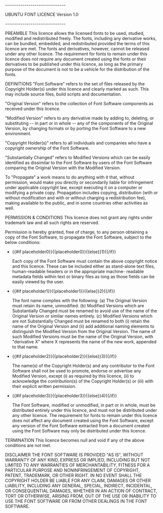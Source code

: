  \-------------------------------

 UBUNTU FONT LICENCE Version 1.0

 \-------------------------------

 PREAMBLE This licence allows the licensed fonts to be used, studied, modified and redistributed freely. The fonts, including any derivative works, can be bundled, embedded, and redistributed provided the terms of this licence are met. The fonts and derivatives, however, cannot be released under any other licence. The requirement for fonts to remain under this licence does not require any document created using the fonts or their derivatives to be published under this licence, as long as the primary purpose of the document is not to be a vehicle for the distribution of the fonts.

 DEFINITIONS &quot;Font Software&quot; refers to the set of files released by the Copyright Holder(s) under this licence and clearly marked as such. This may include source files, build scripts and documentation.

 &quot;Original Version&quot; refers to the collection of Font Software components as received under this licence.

 &quot;Modified Version&quot; refers to any derivative made by adding to, deleting, or substituting -- in part or in whole -- any of the components of the Original Version, by changing formats or by porting the Font Software to a new environment.

 &quot;Copyright Holder(s)&quot; refers to all individuals and companies who have a copyright ownership of the Font Software.

 &quot;Substantially Changed&quot; refers to Modified Versions which can be easily identified as dissimilar to the Font Software by users of the Font Software comparing the Original Version with the Modified Version.

 To &quot;Propagate&quot; a work means to do anything with it that, without permission, would make you directly or secondarily liable for infringement under applicable copyright law, except executing it on a computer or modifying a private copy. Propagation includes copying, distribution (with or without modification and with or without charging a redistribution fee), making available to the public, and in some countries other activities as well.

 PERMISSION &amp; CONDITIONS This licence does not grant any rights under trademark law and all such rights are reserved.

 Permission is hereby granted, free of charge, to any person obtaining a copy of the Font Software, to propagate the Font Software, subject to the below conditions:

* {{#if placeholder0}}{{placeholder0}}{{else}}1){{/if}}

   Each copy of the Font Software must contain the above copyright notice and this licence. These can be included either as stand-alone text files, human-readable headers or in the appropriate machine- readable metadata fields within text or binary files as long as those fields can be easily viewed by the user.

* {{#if placeholder1}}{{placeholder1}}{{else}}2){{/if}}

   The font name complies with the following: (a) The Original Version must retain its name, unmodified. (b) Modified Versions which are Substantially Changed must be renamed to avoid use of the name of the Original Version or similar names entirely. (c) Modified Versions which are not Substantially Changed must be renamed to both (i) retain the name of the Original Version and (ii) add additional naming elements to distinguish the Modified Version from the Original Version. The name of such Modified Versions must be the name of the Original Version, with &quot;derivative X&quot; where X represents the name of the new work, appended to that name.

* {{#if placeholder2}}{{placeholder2}}{{else}}3){{/if}}

   The name(s) of the Copyright Holder(s) and any contributor to the Font Software shall not be used to promote, endorse or advertise any Modified Version, except (i) as required by this licence, (ii) to acknowledge the contribution(s) of the Copyright Holder(s) or (iii) with their explicit written permission.

* {{#if placeholder3}}{{placeholder3}}{{else}}4){{/if}}

   The Font Software, modified or unmodified, in part or in whole, must be distributed entirely under this licence, and must not be distributed under any other licence. The requirement for fonts to remain under this licence does not affect any document created using the Font Software, except any version of the Font Software extracted from a document created using the Font Software may only be distributed under this licence.

 TERMINATION This licence becomes null and void if any of the above conditions are not met.

 DISCLAIMER THE FONT SOFTWARE IS PROVIDED &quot;AS IS&quot;, WITHOUT WARRANTY OF ANY KIND, EXPRESS OR IMPLIED, INCLUDING BUT NOT LIMITED TO ANY WARRANTIES OF MERCHANTABILITY, FITNESS FOR A PARTICULAR PURPOSE AND NONINFRINGEMENT OF COPYRIGHT, PATENT, TRADEMARK, OR OTHER RIGHT. IN NO EVENT SHALL THE COPYRIGHT HOLDER BE LIABLE FOR ANY CLAIM, DAMAGES OR OTHER LIABILITY, INCLUDING ANY GENERAL, SPECIAL, INDIRECT, INCIDENTAL, OR CONSEQUENTIAL DAMAGES, WHETHER IN AN ACTION OF CONTRACT, TORT OR OTHERWISE, ARISING FROM, OUT OF THE USE OR INABILITY TO USE THE FONT SOFTWARE OR FROM OTHER DEALINGS IN THE FONT SOFTWARE.